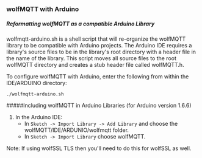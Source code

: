 ### wolfMQTT with Arduino

##### Reformatting wolfMQTT as a compatible Arduino Library
wolfmqtt-arduino.sh is a shell script that will re-organize the wolfMQTT 
library to be compatible with Arduino projects. The Arduino IDE requires a 
library's source files to be in the library's root directory with a header file
in the name of the library. This script moves all source files to the root
wolfMQTT directory and creates a stub header file called wolfMQTT.h.

To configure wolfMQTT with Arduino, enter the following from within the 
IDE/ARDUINO directory:

    ./wolfmqtt-arduino.sh
    
#####Including wolfMQTT in Arduino Libraries (for Arduino version 1.6.6)

1. In the Arduino IDE:
    - In `Sketch -> Import Library -> Add Library` and choose the wolfMQTT/IDE/ARDUNIO/wolfmqtt folder.
    - In `Sketch -> Import Library` choose wolfMQTT.

Note: If using wolfSSL TLS then you'll need to do this for wolfSSL as well.
